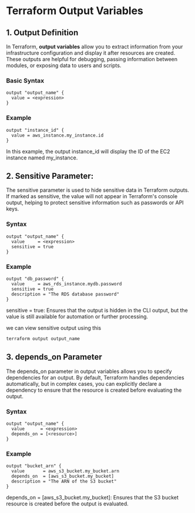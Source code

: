 # Terraform Output Variables

## 1. Output Definition

In Terraform, **output variables** allow you to extract information from your infrastructure configuration and display it after resources are created. These outputs are helpful for debugging, passing information between modules, or exposing data to users and scripts.

### Basic Syntax

```hcl
output "output_name" {
  value = <expression>
}
```

### Example
```hcl
output "instance_id" {
  value = aws_instance.my_instance.id
}
```
In this example, the output instance_id will display the ID of the EC2 instance named my_instance.

## 2. Sensitive Parameter:
The sensitive parameter is used to hide sensitive data in Terraform outputs. If marked as sensitive, the value will not appear in Terraform's console output, helping to protect sensitive information such as passwords or API keys.

### Syntax
```hcl
output "output_name" {
  value     = <expression>
  sensitive = true
}
```
### Example
```hcl
output "db_password" {
  value     = aws_rds_instance.mydb.password
  sensitive = true
  description = "The RDS database password"
}
```
sensitive = true: Ensures that the output is hidden in the CLI output, but the value is still available for automation or further processing.

we can view sensitive output using this
```bash
terraform output output_name
```

## 3. depends_on Parameter
The depends_on parameter in output variables allows you to specify dependencies for an output. By default, Terraform handles dependencies automatically, but in complex cases, you can explicitly declare a dependency to ensure that the resource is created before evaluating the output.

### Syntax
```hcl
output "output_name" {
  value      = <expression>
  depends_on = [<resource>]
}
```
### Example
```hcl
output "bucket_arn" {
  value       = aws_s3_bucket.my_bucket.arn
  depends_on  = [aws_s3_bucket.my_bucket]
  description = "The ARN of the S3 bucket"
}
```
depends_on = [aws_s3_bucket.my_bucket]: Ensures that the S3 bucket resource is created before the output is evaluated.
